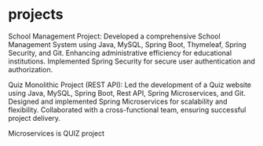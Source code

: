 # projects

School Management Project:
Developed a comprehensive School Management System using Java, MySQL, Spring Boot, Thymeleaf, Spring Security, and Git.
Enhancing administrative efficiency for educational institutions.
Implemented Spring Security for secure user authentication and authorization.


Quiz Monolithic Project (REST API):
Led the development of a Quiz website using Java, MySQL, Spring Boot, Rest API, Spring Microservices, and Git.
Designed and implemented Spring Microservices for scalability and flexibility.
Collaborated with a cross-functional team, ensuring successful project delivery.

Microservices is QUIZ project

